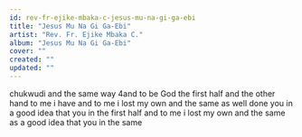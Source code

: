 ```yaml
---
id: rev-fr-ejike-mbaka-c-jesus-mu-na-gi-ga-ebi
title: "Jesus Mu Na Gi Ga-Ebi"
artist: "Rev. Fr. Ejike Mbaka C."
album: "Jesus Mu Na Gi Ga-Ebi"
cover: ""
created: ""
updated: ""
---
```


chukwudi and the same way 4and to be God the first half and the other hand to me i have and to me i lost my own and the same as well done you in a good idea that you in the first half and to me i lost my own and the same as a good idea that you in the same